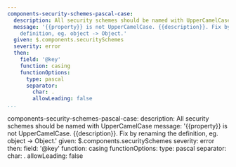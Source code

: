```yaml
---
components-security-schemes-pascal-case:
  description: All security schemes should be named with UpperCamelCase
  message: '{{property}} is not UpperCamelCase. {{description}}. Fix by renaming the
    definition, eg. object -> Object.'
  given: $.components.securitySchemes
  severity: error
  then:
    field: '@key'
    function: casing
    functionOptions:
      type: pascal
      separator:
        char: .
        allowLeading: false
...
```

components-security-schemes-pascal-case:
  description: All security schemes should be named with UpperCamelCase
  message: '{{property}} is not UpperCamelCase. {{description}}. Fix by renaming the
    definition, eg. object -> Object.'
  given: $.components.securitySchemes
  severity: error
  then:
    field: '@key'
    function: casing
    functionOptions:
      type: pascal
      separator:
        char: .
        allowLeading: false